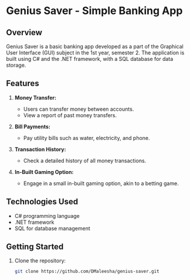 # Genius Saver - Simple Banking App

## Overview
Genius Saver is a basic banking app developed as a part of the Graphical User Interface (GUI) subject in the 1st year, semester 2. The application is built using C# and the .NET framework, with a SQL database for data storage.

## Features
1. **Money Transfer:**
   - Users can transfer money between accounts.
   - View a report of past money transfers.

2. **Bill Payments:**
   - Pay utility bills such as water, electricity, and phone.

3. **Transaction History:**
   - Check a detailed history of all money transactions.

4. **In-Built Gaming Option:**
   - Engage in a small in-built gaming option, akin to a betting game.

## Technologies Used
- C# programming language
- .NET framework
- SQL for database management

## Getting Started
1. Clone the repository:
   ```bash
   git clone https://github.com/DMaleesha/genius-saver.git  
